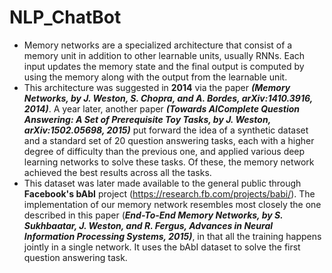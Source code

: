 # NLP_ChatBot
* Memory networks are a specialized architecture that consist of a memory unit in addition to other learnable units, usually RNNs. Each input updates the memory state and the final output is computed by using the memory along with the output from the learnable unit. 
* This architecture was suggested in **2014** via the paper ***(Memory Networks, by J. Weston, S. Chopra, and A. Bordes, arXiv:1410.3916, 2014)***. A year later, another paper ***(Towards AIComplete Question Answering: A Set of Prerequisite Toy Tasks, by J. Weston, arXiv:1502.05698, 2015)*** put forward the idea of a synthetic dataset and a standard set of 20 question answering tasks, each with a higher degree of difficulty than the previous one, and applied various deep learning networks to solve these tasks. Of these, the memory network achieved the best results across all the tasks. 
* This dataset was later made available to the general public through **Facebook's bAbI** project (https://research.fb.com/projects/babi/). The implementation of our memory network resembles most closely the one described in this paper (***End-To-End Memory Networks, by S. Sukhbaatar, J. Weston, and R. Fergus, Advances in Neural Information Processing Systems, 2015)***, in that all the training happens jointly in a single network. It uses the bAbI dataset to solve the first question answering task.
